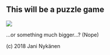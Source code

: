 ## This will be a puzzle game

![](https://cdn.discordapp.com/attachments/235123827279921155/412666965795012608/puzzle_gif3.gif)

...or something much bigger...? (Nope)


(c) 2018 Jani Nykänen